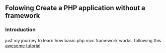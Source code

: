 ## Folowing Create a PHP application without a framework

### Introduction
just my journey to learn how basic php mvc framework works.
following this [awesome tutorial](https://github.com/PatrickLouys/no-framework-tutorial).
